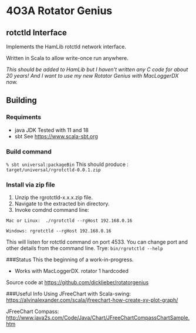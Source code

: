 # 4O3A Rotator Genius 
## rotctld Interface
Implements the HamLib rotctld network interface.

Written in Scala to allow write-once run anywhere.

*This should be added to HamLib but I haven't written any C code for about 20 years! And I want to use my new Rotator Genius with MacLoggerDX now.*


## Building
### Requiments
- java JDK Tested with 11 and 18
- sbt See https://www.scala-sbt.org

### Build command
`% sbt universal:packageBin`
This should produce :
`target/universal/rgrotctld-0.0.1.zip`

### Install via zip file
1. Unzip the rgrotctld-x.x.x.zip file. 
2. Navigate to the extracted bin directory.
3. Invoke comdnd command line:

`Mac or Linux:  ./rgrotctld --rgHost 192.168.0.16`

`Windows: rgrotctld --rgHost 192.168.0.16`

This will listen for rotctld command on port 4533. You can change port and other details from the command line. Trye:
`bin/rgrotctld --help`


###Status
This the beginning of a work-in-progress.
- Works with MacLoggerDX. rotator 1 hardcoded

Source code at https://github.com/dicklieber/rotatorgenius

###Useful Info
Using JFreeChart with Scala-swing: https://alvinalexander.com/scala/jfreechart-how-create-xy-plot-graph/

JFreeChart Compass: http://www.java2s.com/Code/Java/Chart/JFreeChartCompassChartSample.htm

